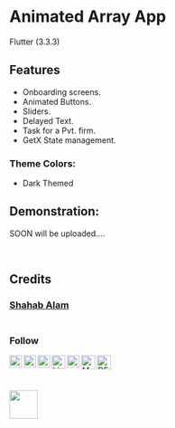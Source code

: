 #  Animated Array App

Flutter (3.3.3)

## Features

 - Onboarding screens.
 - Animated Buttons.
 - Sliders.
 - Delayed Text.  
 - Task for a Pvt. firm.
 - GetX State management.

### Theme Colors:
  - Dark Themed

## Demonstration:

SOON will be uploaded....
 
<!-- <img height="600px" width="300px" src="" />  -->


<!-- ## Result Screen -->

<br/>

## Credits

 ### [Shahab Alam](#) <br/><br/>

 ### Follow


<a  href="https://www.facebook.com/iamShahabAlam/">

<img  align="left"  alt="Facebook"  width="22px"  src="https://www.facebook.com/images/fb_icon_325x325.png" />

</a>


<a href="https://github.com/IamShahabAlam">
 <img  align = "left" src="https://cdn-icons-png.flaticon.com/512/919/919847.png"  width="22px"  alt="GitHub Icon"></a>



<a  href="https://twitter.com/IamShahabAlam">

<img  align="left"  alt="Twitter"  width="22px"  src="https://cdn-icons-png.flaticon.com/512/1409/1409937.png" />

</a>

<a  href="https://www.linkedin.com/in/iamshahabalam">

<img  align="left"  alt="LinkedIn"  width="24px"  src="https://cdn-icons-png.flaticon.com/512/1377/1377213.png" />

</a>

<a  href="mailto:IamshahabAlam@gmail.com">

<img  align="left"  alt="Gmail"  width="22px"  src="https://cdn-icons-png.flaticon.com/512/281/281769.png" />

</a>

<a  href="https://medium.com/@iamshahabalam">
<img  align="left"  alt="Medium"  width="25px"  src="https://img.icons8.com/fluency/344/medium-logo.png" /></a>


<a  href="https://dev.to/iamshahabalam">
<img  align="left"  alt="DEV"  width="25px"  src="https://d2fltix0v2e0sb.cloudfront.net/dev-black.png" /></a>


<br/>

&nbsp;


<p align='left'>
<img height="50" src="https://user-images.githubusercontent.com/82330891/203849226-b396561a-3ab1-4d80-85b1-e3accd07008c.gif"  frameBorder="10" class="giphy-embed" allowFullScreen></img> </p>
            

<!-- > :blue_heart: &nbsp; Fluttering -->